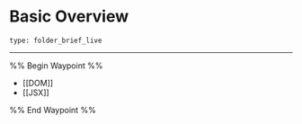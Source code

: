 # Basic Overview
 
```ccard
type: folder_brief_live
```
 

---

%% Begin Waypoint %%
- [[DOM]]
- [[JSX]]

%% End Waypoint %%